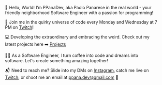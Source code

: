 👋 Hello, World! I’m PPanaDev, aka Paolo Panarese in the real world - your friendly neighborhood Software Engineer with a passion for programming!

🚀 Join me in the quirky universe of code every Monday and Wednesday at 7 PM on [Twitch](https://www.google.com)!

💻 Developing the extraordinary and embracing the weird. Check out my latest projects here ➡️ [Projects](Projects.md)

👨‍💻 As a Software Engineer, I turn coffee into code and dreams into software. Let's create something amazing together!

📬 Need to reach me? Slide into my DMs on [Instagram](https://www.google.com), catch me live on [Twitch](https://www.google.com), or shoot me an email at [ppana.dev@gmail.com](mailto:ppana.dev@gmail.com) 📧

<!---
PPanaDev/PPanaDev is a ✨ special ✨ repository because its `README.md` (this file) appears on your GitHub profile.
You can click the Preview link to take a look at your changes.
--->
